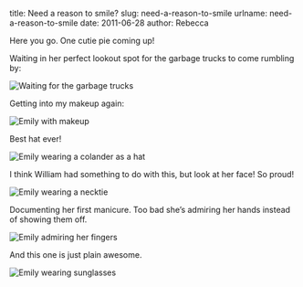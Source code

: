 title: Need a reason to smile?
slug: need-a-reason-to-smile
urlname: need-a-reason-to-smile
date: 2011-06-28
author: Rebecca

Here you go. One cutie pie coming up!

Waiting in her perfect lookout spot for the garbage trucks to come rumbling by:

<img src="{static}/images/2011-05-14-emily.jpg" alt="Waiting for the garbage trucks" class="img-fluid" />

Getting into my makeup again:

<img src="{static}/images/2011-06-09-emily-makeup.jpg" alt="Emily with makeup" class="img-fluid" />

Best hat ever!

<img src="{static}/images/2011-06-09-funny-hat.jpg" alt="Emily wearing a colander as a hat" class="img-fluid" />

I think William had something to do with this, but look at her face! So proud!

<img src="{static}/images/2011-06-12-emily-tie.jpg" alt="Emily wearing a necktie" class="img-fluid" />

Documenting her first manicure. Too bad she&#x02bc;s admiring her hands instead
of showing them off.

<img src="{static}/images/2011-06-13-emily-manicure.jpg" alt="Emily admiring her fingers" class="img-fluid" />

And this one is just plain awesome.

<img src="{static}/images/2011-06-16-emily-sunglasses.jpg" alt="Emily wearing sunglasses" class="img-fluid" />

